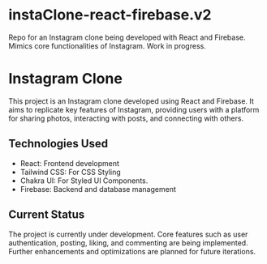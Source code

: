 # instaClone-react-firebase.v2
Repo for an Instagram clone being developed with React and Firebase. Mimics core functionalities of Instagram. Work in progress.

# Instagram Clone

This project is an Instagram clone developed using React and Firebase. It aims to replicate key features of Instagram, providing users with a platform for sharing photos, interacting with posts, and connecting with others.

## Technologies Used

- React: Frontend development
- Tailwind CSS: For CSS Styling
- Chakra UI: For Styled UI Components.
- Firebase: Backend and database management


## Current Status

The project is currently under development. Core features such as user authentication, posting, liking, and commenting are being implemented. Further enhancements and optimizations are planned for future iterations. 

